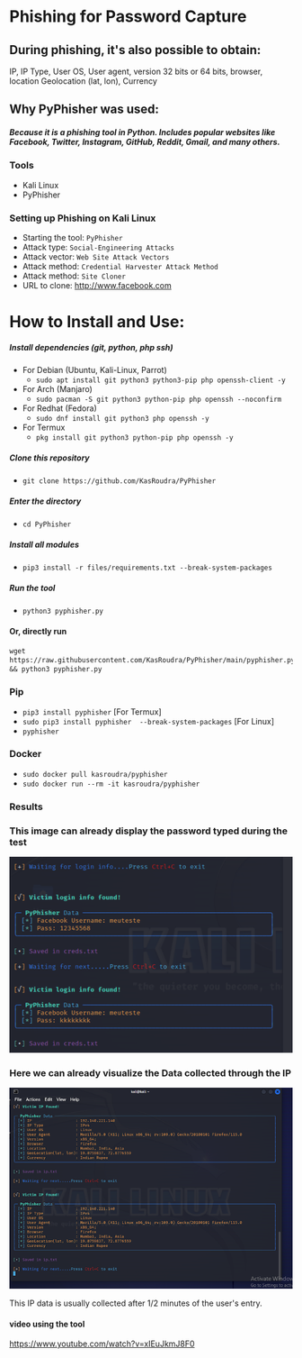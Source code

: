 # Phishing for Password Capture
## During phishing, it's also possible to obtain:
IP, IP Type, User OS, User agent, version 32 bits or 64 bits, browser, location
Geolocation (lat, lon), Currency

## Why PyPhisher was used:
##### Because it is a phishing tool in Python. Includes popular websites like Facebook, Twitter, Instagram, GitHub, Reddit, Gmail, and many others.

### Tools
- Kali Linux
- PyPhisher

### Setting up Phishing on Kali Linux

- Starting the tool: ```PyPhisher```
- Attack type: ```Social-Engineering Attacks```
- Attack vector: ```Web Site Attack Vectors```
- Attack method: ```Credential Harvester Attack Method```
- Attack method: ```Site Cloner```
- URL to clone: http://www.facebook.com

# How to Install and Use:
##### Install dependencies (git, python, php ssh)

 - For Debian (Ubuntu, Kali-Linux, Parrot)
    - ```sudo apt install git python3 python3-pip php openssh-client -y```
 - For Arch (Manjaro)
    - ```sudo pacman -S git python3 python-pip php openssh --noconfirm```
 - For Redhat (Fedora)
    - ```sudo dnf install git python3 php openssh -y```
 - For Termux
    - ```pkg install git python3 python-pip php openssh -y```

##### Clone this repository

 - ```git clone https://github.com/KasRoudra/PyPhisher```

##### Enter the directory
 - ```cd PyPhisher```

##### Install all modules
 - ```pip3 install -r files/requirements.txt --break-system-packages```

##### Run the tool
 - ```python3 pyphisher.py```

#### Or, directly run
```
wget https://raw.githubusercontent.com/KasRoudra/PyPhisher/main/pyphisher.py && python3 pyphisher.py

```

### Pip
 - `pip3 install pyphisher` [For Termux]
 - `sudo pip3 install pyphisher  --break-system-packages` [For Linux]
 - `pyphisher`

### Docker

 - `sudo docker pull kasroudra/pyphisher`
 - `sudo docker run --rm -it kasroudra/pyphisher`


### Results

### This image can already display the password typed during the test
![Alt text](image-1.png)

### Here we can already visualize the Data collected through the IP
![Alt text](image.png)

This IP data is usually collected after 1/2 minutes of the user's entry.

#### video using the tool
https://www.youtube.com/watch?v=xIEuJkmJ8F0

